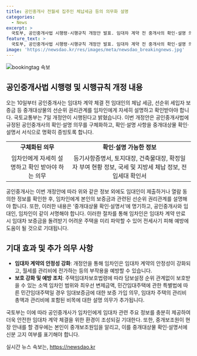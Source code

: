 ```yaml
---
title: 공인중개사 전월세 집주인 체납세금 등의 의무화 설명
categories:
  - News
excerpt: >
  국토부, 공인중개사법 시행령·시행규칙 개정안 발표. 임대차 계약 전 중개사의 확인·설명 의무 구체화. 중개대상물 확인·설명서 제시 의무화. 등기사항증명서, 토지대장 등 확인 후 임차인에게 선순위 권리관계 설명. 임대차 보증금 반환 어려운 주택 파악 도움 예상. 기대효과로는 임대차 계약 안정성 강화, 관리비 관련 부작용 예방 등. 중개보조원 신분 고지 의무화. 공인중개사의 임차인에게 충분한 정보 제공으로 안전한 임대차 계약을 위한 환경 조성 기대.
feature_text: >
  국토부, 공인중개사법 시행령·시행규칙 개정안 발표. 임대차 계약 전 중개사의 확인·설명 의무 구체화. 중개대상물 확인·설명서 제시 의무화. 등기사항증명서, 토지대장 등 확인 후 임차인에게 선순위 권리관계 설명. 임대차 보증금 반환 어려운 주택 파악 도움 예상. 기대효과로는 임대차 계약 안정성 강화, 관리비 관련 부작용 예방 등. 중개보조원 신분 고지 의무화. 공인중개사의 임차인에게 충분한 정보 제공으로 안전한 임대차 계약을 위한 환경 조성 기대.
image: 'https://newsdao.kr/res/images/meta/newsdao_breakingnews.jpg'
---
```


<p><img src="https://newsdao.kr/res/images/meta/newsdao_breakingnews.jpg" alt="bookingtag 속보" /></p>

<h2 data-ke-size="size26">공인중개사법 시행령 및 시행규칙 개정 내용</h2>

<p data-ke-size="size16">오는 10일부터 공인중개사는 임대차 계약 체결 전 임대인의 체납 세금, 선순위 세입자 보증금 등 중개대상물의 선순위 권리관계를 임차인에게 자세히 설명하고 확인받아야 합니다. 국토교통부는 7일 개정안이 시행된다고 밝혔습니다. 이번 개정안은 공인중개사법에 규정된 공인중개사의 확인·설명 의무를 구체화하고, 확인·설명 사항을 중개대상물 확인·설명서 서식으로 명확히 증빙토록 합니다.</p>

<table>
    <tr>
        <td style="text-align: center; height: 17px;"><b>구체화된 의무</b></td>
        <td style="text-align: center; height: 17px;"><b>확인·설명 가능한 정보</b></td>
    </tr>
    <tr>
        <td style="text-align: center; height: 17px;">임차인에게 자세히 설명하고 확인 받아야 하는 의무</td>
        <td style="text-align: center; height: 17px;">등기사항증명서, 토지대장, 건축물대장, 확정일자 부여 현황 정보, 국세 및 지방세 체납 정보, 전입세대 확인서</td>
    </tr>
</table>

<p data-ke-size="size16">공인중개사는 이번 개정안에 따라 위와 같은 정보 외에도 임대인이 제출하거나 열람 동의한 정보를 확인한 후, 임차인에게 본인의 보증금과 관련된 선순위 권리관계를 설명해야 합니다. 또한, 이러한 내용은 ‘중개대상물 확인·설명서’에 명기하고, 공인중개사와 임대인, 임차인이 같이 서명해야 합니다. 이러한 절차를 통해 임차인은 임대차 계약 만료 시 임대차 보증금을 돌려받기 어려운 주택을 미리 파악할 수 있어 전세사기 피해 예방에 도움이 될 것으로 기대됩니다.</p>

<h2 data-ke-size="size26">기대 효과 및 추가 의무 사항</h2>

<ul>
    <li><b>임대차 계약의 안정성 강화</b>: 개정안을 통해 임차인은 임대차 계약의 안정성이 강화되고, 월세를 관리비에 전가하는 등의 부작용을 예방할 수 있습니다.</li>
    <li><b>보호 강화 및 예방 조치</b>: 주택임대차보호법령에 따라 담보설정 순위 관계없이 보호받을 수 있는 소액 임차인 범위와 최우선 변제금액, 민간임대주택에 관한 특별법에 따른 민간임대주택일 경우 임대보증금에 대한 보증 가입 의무, 임대차 주택의 관리비 총액과 관리비에 포함된 비목에 대한 설명 의무가 추가됩니다.</li>
</ul>

<p data-ke-size="size16">국토부는 이에 따라 공인중개사가 임차인에게 임대차 관련 주요 정보를 충분히 제공하여 더욱 안전한 임대차 계약 체결을 위한 환경이 조성되길 기대한다. 또한, 중개보조원이 현장 안내를 할 경우에는 본인이 중개보조원임을 알리고, 이를 중개대상물 확인·설명서에 신분 고지 여부를 표기해야 합니다.</p>
실시간 뉴스 속보는, <a href="https://newsdao.kr" rel="dofollow">https://newsdao.kr</a>


